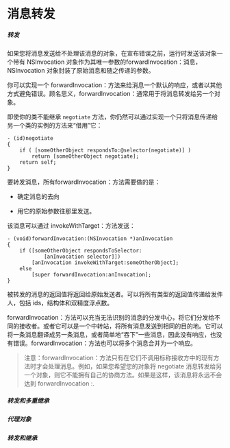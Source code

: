 # 消息转发

##### 转发

如果您将消息发送给不处理该消息的对象，在宣布错误之前，运行时发送该对象一个带有 NSInvocation 对象作为其唯一参数的forwardInvocation：消息，NSInvocation 对象封装了原始消息和随之传递的参数。

你可以实现一个 forwardInvocation：方法来给消息一个默认的响应，或者以其他方式避免错误。顾名思义，forwardInvocation：通常用于将消息转发给另一个对象。

即使你的类不能继承 `negotiate` 方法，你仍然可以通过实现一个只将消息传递给另一个类的实例的方法来“借用”它：

```
- (id)negotiate
{
    if ( [someOtherObject respondsTo:@selector(negotiate)] )
        return [someOtherObject negotiate];
    return self;
}
```

要转发消息，所有forwardInvocation：方法需要做的是：

* 确定消息的去向

* 用它的原始参数往那里发送。

该消息可以通过 invokeWithTarget：方法发送：

```
- (void)forwardInvocation:(NSInvocation *)anInvocation
{
    if ([someOtherObject respondsToSelector:
            [anInvocation selector]])
        [anInvocation invokeWithTarget:someOtherObject];
    else
        [super forwardInvocation:anInvocation];
}
```

被转发的消息的返回值将返回给原始发送者。可以将所有类型的返回值传递给发件人，包括 ids，结构体和双精度浮点数。

forwardInvocation：方法可以充当无法识别的消息的分发中心，将它们分发给不同的接收者。或者它可以是一个中转站，将所有消息发送到相同的目的地。它可以将一条消息翻译成另一条消息，或者简单地“吞下”一些消息，因此没有响应，也没有错误。forwardInvocation：方法也可以将多个消息合并为一个响应。

> 注意：forwardInvocation：方法只有在它们不调用标称接收方中的现有方法时才会处理消息。例如，如果您希望您的对象将 negotiate 消息转发给另一个对象，则它不能拥有自己的协商方法。如果是这样，该消息将永远不会达到 forwardInvocation :.

##### 转发和多重继承

##### 代理对象

##### 转发和继承



